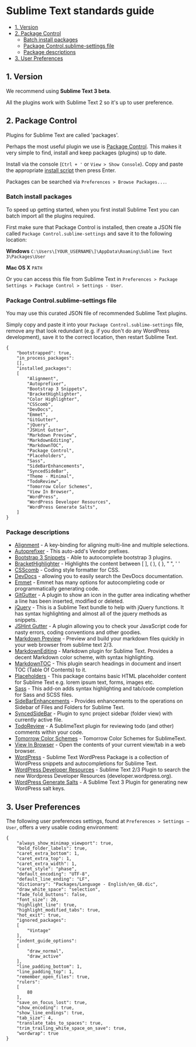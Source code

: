 # Sublime Text standards guide

<!-- MarkdownTOC -->

- [1. Version](#1-version)
- [2. Package Control](#2-package-control)
	- [Batch install packages](#batch-install-packages)
	- [Package Control.sublime-settings file](#package-controlsublime-settings-file)
	- [Package descriptions](#package-descriptions)
- [3. User Preferences](#3-user-preferences)

<!-- /MarkdownTOC -->




## 1. Version

We recommend using **Sublime Text 3 beta**.

All the plugins work with Sublime Text 2 so it's up to user preference.




## 2. Package Control

Plugins for Sublime Text are called 'packages'.

Perhaps the most useful plugin we use is [Package Control](https://packagecontrol.io/). This makes it very simple to find, install and keep packages (plugins) up to date.

Install via the console (`Ctrl + '` or `View > Show Console`). Copy and paste the appropriate [install script](https://packagecontrol.io/installation) then press Enter.

Packages can be searched via `Preferences > Browse Packages...`.


### Batch install packages

To speed up getting started, when you first install Sublime Text you can batch import all the plugins required.

First make sure that Package Control is installed, then create a JSON file called `Package Control.sublime-settings` and save it to the following location:

**Windows**
`C:\Users\[YOUR_USERNAME\]\AppData\Roaming\Sublime Text 3\Packages\User`


**Mac OS X**
`PATH`

Or you can access this file from Sublime Text in `Preferences > Package Settings > Package Control > Settings - User`.


### Package Control.sublime-settings file

You may use this curated JSON file of recommended Sublime Text plugins.

Simply copy and paste it into your `Package Control.sublime-settings` file, remove any that look redundant (e.g. if you don't do any WordPress development), save it to the correct location, then restart Sublime Text.

	{
		"bootstrapped": true,
		"in_process_packages":
		[],
		"installed_packages":
		[
			"Alignment",
			"Autoprefixer",
			"Bootstrap 3 Snippets",
			"BracketHighlighter",
			"Color Highlighter",
			"CSScomb",
			"DevDocs",
			"Emmet",
			"GitGutter",
			"jQuery",
			"JSHint Gutter",
			"Markdown Preview",
			"MarkdownEditing",
			"MarkdownTOC",
			"Package Control",
			"Placeholders",
			"Sass",
			"SideBarEnhancements",
			"SyncedSideBar",
			"Theme - Minimal",
			"TodoReview",
			"Tomorrow Color Schemes",
			"View In Browser",
			"WordPress",
			"WordPress Developer Resources",
			"WordPress Generate Salts",
		]
	}


### Package descriptions

* [Alignment](https://packagecontrol.io/packages/Alignment) - A key-binding for aligning multi-line and multiple selections.
* [Autoprefixer](https://packagecontrol.io/packages/Autoprefixer) - This auto-add's Vendor prefixes.
* [Bootstrap 3 Snippets](https://packagecontrol.io/packages/Bootstrap%203%20Snippets) - Able to autocomplete bootstrap 3 plugins.
* [BracketHighlighter](https://packagecontrol.io/packages/BracketHighlighter) - Highlights the content between [ ], ( ), { }, " ", ' '
* [CSScomb](https://packagecontrol.io/packages/CSScomb) - Coding style formatter for CSS.
* [DevDocs](https://packagecontrol.io/packages/DevDocs) - allowing you to easily search the DevDocs documentation.
* [Emmet](https://packagecontrol.io/packages/Emmet) - Emmet has many options for autocompleting code or programmatically generating code.
* [GitGutter](https://packagecontrol.io/packages/GitGutter) - A plugin to show an icon in the gutter area indicating whether a line has been inserted, modified or deleted.
* [jQuery](https://packagecontrol.io/packages/jQuery) - This is a Sublime Text bundle to help with jQuery functions. It has syntax highlighting and almost all of the jquery methods as snippets.
* [JSHint Gutter](https://packagecontrol.io/packages/JSHint%20Gutter) - A plugin allowing you to check your JavaScript code for nasty errors, coding conventions and other goodies.
* [Markdown Preview](https://packagecontrol.io/packages/Markdown%20Preview) - Preview and build your markdown files quickly in your web browser from sublime text 2/3.
* [MarkdownEditing](https://packagecontrol.io/packages/MarkdownEditing) - Markdown plugin for Sublime Text. Provides a decent Markdown color scheme, with syntax highlighting.
* [MarkdownTOC](https://packagecontrol.io/packages/MarkdownTOC) - This plugin search headings in document and insert TOC (Table Of Contents) to it.
* [Placeholders](https://packagecontrol.io/packages/Placeholders) - This package contains basic HTML placeholder content for Sublime Text e.g. lorem ipsum text, forms, images etc.
* [Sass](https://packagecontrol.io/packages/Sass) - This add-on adds syntax highlighting and tab/code completion for Sass and SCSS files.
* [SideBarEnhancements](https://packagecontrol.io/packages/SideBarEnhancements) - Provides enhancements to the operations on Sidebar of Files and Folders for Sublime Text.
* [SyncedSideBar](https://packagecontrol.io/packages/SyncedSideBar) - Plugin to sync project sidebar (folder view) with currently active file.
* [TodoReview](https://packagecontrol.io/packages/TodoReview) - A SublimeText plugin for reviewing todo (and other) comments within your code.
* [Tomorrow Color Schemes](https://packagecontrol.io/packages/Tomorrow%20Color%20Schemes) - Tomorrow Color Schemes for SublimeText.
* [View In Browser](https://packagecontrol.io/packages/View%20In%20Browser) - Open the contents of your current view/tab in a web browser.
* [WordPress](https://packagecontrol.io/packages/WordPress) - Sublime Text WordPress Package is a collection of WordPress snippets and autocompletions for Sublime Text.
* [WordPress Developer Resources](https://packagecontrol.io/packages/WordPress%20Developer%20Resources) - Sublime Text 2/3 Plugin to search the new Wordpress Developer Resources (developer.wordpress.org).
* [WordPress Generate Salts](https://packagecontrol.io/packages/WordPress%20Generate%20Salts) - A Sublime Text 3 Plugin for generating new WordPress salt keys.




## 3. User Preferences

The following user preferences settings, found at `Preferences > Settings — User`, offers a very usable coding environment:

```
{
	"always_show_minimap_viewport": true,
	"bold_folder_labels": true,
	"caret_extra_bottom": 1,
	"caret_extra_top": 1,
	"caret_extra_width": 1,
	"caret_style": "phase",
	"default_encoding": "UTF-8",
	"default_line_ending": "LF",
	"dictionary": "Packages/Language - English/en_GB.dic",
	"draw_white_space": "selection",
	"fade_fold_buttons": false,
	"font_size": 20,
	"highlight_line": true,
	"highlight_modified_tabs": true,
	"hot_exit": true,
	"ignored_packages":
	[
		"Vintage"
	],
	"indent_guide_options":
	[
		"draw_normal",
		"draw_active"
	],
	"line_padding_bottom": 1,
	"line_padding_top": 1,
	"remember_open_files": true,
	"rulers":
	[
		80
	],
	"save_on_focus_lost": true,
	"show_encoding": true,
	"show_line_endings": true,
	"tab_size": 4,
	"translate_tabs_to_spaces": true,
	"trim_trailing_white_space_on_save": true,
	"wordwrap": true
}
```
